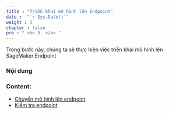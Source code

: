 ```yaml
---
title : "Triển khai mô hình lên Endpoint"
date :  "`r Sys.Date()`" 
weight : 3 
chapter : false
pre : " <b> 3. </b> "
---
```


Trong bước này, chúng ta sẽ thực hiện việc triển khai mô hình lên SageMaker Endpoint

### Nội dung

### Content:
  - [Chuyển mô hình lên endpoint](3.1-hostmodel/)
  - [Kiểm tra endpoint](3.2-testendpoint/)